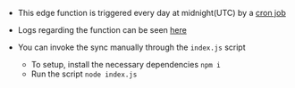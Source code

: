 - This edge function is triggered every day at midnight(UTC) by a [cron job](https://github.com/WawinyEdwin/quivo-mailerlitesync/blob/main/sql/sync_to_mailerlite_cron.sql)

- Logs regarding the function can be seen [ here](https://supabase.com/dashboard/project/frdznxvduztcsimohtsa/functions/mailerlitesync/logs?ite=&its=)

- You can invoke the sync manually through the `index.js` script
    - To setup, install the necessary dependencies `npm i`
    - Run the script `node index.js`